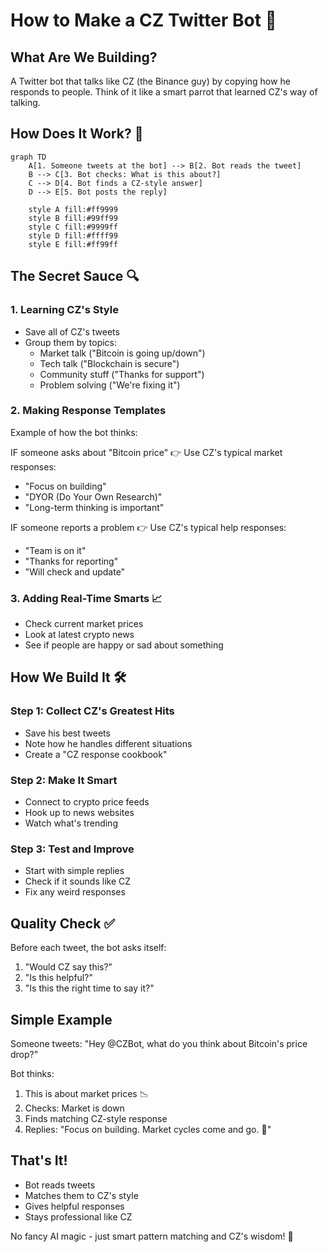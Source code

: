 # How to Make a CZ Twitter Bot 🤖

## What Are We Building?
A Twitter bot that talks like CZ (the Binance guy) by copying how he responds to people. Think of it like a smart parrot that learned CZ's way of talking.

## How Does It Work? 🤔

```mermaid
graph TD
    A[1. Someone tweets at the bot] --> B[2. Bot reads the tweet]
    B --> C[3. Bot checks: What is this about?]
    C --> D[4. Bot finds a CZ-style answer]
    D --> E[5. Bot posts the reply]
    
    style A fill:#ff9999
    style B fill:#99ff99
    style C fill:#9999ff
    style D fill:#ffff99
    style E fill:#ff99ff
```

## The Secret Sauce 🔍

### 1. Learning CZ's Style
- Save all of CZ's tweets
- Group them by topics:
  * Market talk ("Bitcoin is going up/down")
  * Tech talk ("Blockchain is secure")
  * Community stuff ("Thanks for support")
  * Problem solving ("We're fixing it")

### 2. Making Response Templates
Example of how the bot thinks:

IF someone asks about "Bitcoin price" 👉 Use CZ's typical market responses:
- "Focus on building"
- "DYOR (Do Your Own Research)"
- "Long-term thinking is important"

IF someone reports a problem 👉 Use CZ's typical help responses:
- "Team is on it"
- "Thanks for reporting"
- "Will check and update"

### 3. Adding Real-Time Smarts 📈
- Check current market prices
- Look at latest crypto news
- See if people are happy or sad about something

## How We Build It 🛠️

### Step 1: Collect CZ's Greatest Hits
- Save his best tweets
- Note how he handles different situations
- Create a "CZ response cookbook"

### Step 2: Make It Smart
- Connect to crypto price feeds
- Hook up to news websites
- Watch what's trending

### Step 3: Test and Improve
- Start with simple replies
- Check if it sounds like CZ
- Fix any weird responses

## Quality Check ✅
Before each tweet, the bot asks itself:
1. "Would CZ say this?"
2. "Is this helpful?"
3. "Is this the right time to say it?"

## Simple Example

Someone tweets: "Hey @CZBot, what do you think about Bitcoin's price drop?"

Bot thinks:
1. This is about market prices 📉
2. Checks: Market is down
3. Finds matching CZ-style response
4. Replies: "Focus on building. Market cycles come and go. 💪"

## That's It!
- Bot reads tweets
- Matches them to CZ's style
- Gives helpful responses
- Stays professional like CZ

No fancy AI magic - just smart pattern matching and CZ's wisdom! 🎯 